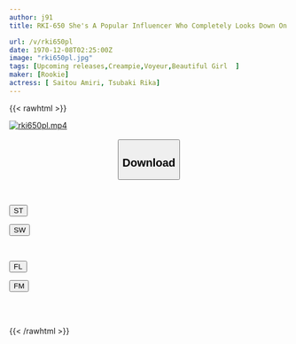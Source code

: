 ```yaml
---
author: j91
title: RKI-650 She's A Popular Influencer Who Completely Looks Down On Weak Men Even Though She's Only Making Money As A Dad.I'm So Cocky That I'm Pissed Off, So I'm Going To Piss Her Off And Ruin Her Life. Amiri Saito Rika Tsubaki

url: /v/rki650pl
date: 1970-12-08T02:25:00Z
image: "rki650pl.jpg"
tags: [Upcoming releases,Creampie,Voyeur,Beautiful Girl	 ]
maker: [Rookie]
actress: [ Saitou Amiri, Tsubaki Rika]
---
```



{{< rawhtml >}}

<div class="video" data-videoid="pending_link.html">
    <a href="javascript:;">
        <img src="/v/rki650pl/rki650pl.jpg" width="WIDTH" height="HEIGHT" alt="rki650pl.mp4" loading="lazy">
    </a>
</div>

<script type="text/javascript" src="https://j91.asia/asset/on-demand-pend.js"></script>

<br>
  <link rel="stylesheet" href="https://j91.asia/asset/bs5.css">
  
  <center>
  <button class="btn btn-primary" type="button" data-bs-toggle="collapse" data-bs-target=".multi-collapse" aria-expanded="false" aria-controls="multiCollapseExample1 multiCollapseExample2"><h2>Download</h2></button></center>
</p>
<div class="row">
  <div class="col">
    <div class="collapse multi-collapse" id="multiCollapseExample1">
      <div class="card card-body">
	      	      <br>
<div class="buttons">  
<p><a href="https://j91.asia/pending_link.html" target="_blank"><button class="btn-hover color-3"><i class="fa fa-download"></i> ST</button></a></p>
<p><a href="https://j91.asia/pending_link.html" target="_blank"><button class="btn-hover color-2"><i class="fa fa-download"></i> SW</button></a></p></div>
    </div>
  </div>
</div>
  <div class="col">
    <div class="collapse multi-collapse" id="multiCollapseExample2">
      <div class="card card-body">
	      <br>
<div class="buttons">
<p><a href="https://j91.asia/pending_link.html" target="_blank"><button class="btn-hover color-9"><i class="fa fa-download"></i> FL</button></a></p>
<p><a href="https://j91.asia/pending_link.html" target="_blank"><button class="btn-hover color-8"><i class="fa fa-download"></i> FM</button></a></p></div>
<br><br>
      </div>
    </div>
  </div>
</div>

{{< /rawhtml >}}